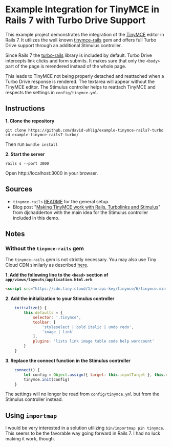 # Example Integration for TinyMCE in Rails 7 with Turbo Drive Support

This example project demonstrates the integration of the [TinyMCE](https://www.tiny.cloud/) editor in Rails 7. It utilizes the well known [tinymce-rails](https://github.com/spohlenz/tinymce-rails) gem and offers full Turbo Drive support through an additional Stimulus controller.

Since Rails 7 the [turbo-rails](https://github.com/hotwired/turbo-rails) library is included by default. Turbo Drive intercepts link clicks and form submits. It makes sure that only the `<body>` part of the page is rerendered instead of the whole page. 

This leads to TinyMCE not being properly detached and reattached when a Turbo Drive response is rendered. The textarea will appear without the TinyMCE editor. The Stimulus controller helps to reattach TinyMCE and respects the settings in `config/tinymce.yml`.

## Instructions

**1. Clone the repository**

```
git clone https://github.com/david-uhlig/example-tinymce-rails7-turbo
cd example-tinymce-rails7-turbo/
```
Then run `bundle install`

**2. Start the server**

```
rails s --port 3000
```
Open http://localhost:3000 in your browser.

## Sources

* `tinymce-rails` [README](https://github.com/spohlenz/tinymce-rails/blob/main/README.md) for the general setup.
* Blog post "[Making TinyMCE work with Rails, Turbolinks and Stimulus](https://dev.to/djchadderton/making-tinymce-work-with-rails-turbolinks-and-stimulus-2ooa)" from djchadderton with the main idea for the Stimulus controller included in this demo.

## Notes

### Without the `tinymce-rails` gem

The `tinymce-rails` gem is not strictly necessary. You may also use Tiny Cloud CDN similarly as described [here](https://www.tiny.cloud/docs/tinymce/6/rails-cloud/).

**1. Add the following line to the `<head>` section of `app/views/layouts/application.html.erb`**

```html
<script src="https://cdn.tiny.cloud/1/no-api-key/tinymce/6/tinymce.min.js" referrerpolicy="origin"></script>
```

**2. Add the initialization to your Stimulus controller**

```js
    initialize() {
        this.defaults = {
            selector: '.tinymce',
            toolbar: [
                'styleselect | bold italic | undo redo',
                'image | link'
            ],
            plugins: 'lists link image table code help wordcount'
        }
    }
```

**3. Replace the connect function in the Stimulus controller**

```js
    connect() {
        let config = Object.assign({ target: this.inputTarget }, this.defaults)
        tinymce.init(config)
    }
```

The settings will no longer be read from `config/tinymce.yml` but from the Stimulus controller instead.

## Using `importmap`

I would be very interested in a solution utilizing `bin/importmap pin tinymce`. This seems to be the favorable way going forward in Rails 7. I had no luck making it work, though.
